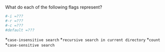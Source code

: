 What do each of the following flags represent?
```bash
#-i =???
#-r =???
#-c =???
#default =???
```
*`case-insensitive search`
*`recursive search in current directory`
*`count`
*`case-sensitive search`
